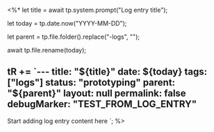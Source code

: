 <%*
let title = await tp.system.prompt("Log entry title");

let today = tp.date.now("YYYY-MM-DD");

let parent = tp.file.folder().replace("-logs", "");

await tp.file.rename(today);

tR += `---
title: "${title}"
date: ${today}
tags: ["logs"]
status: "prototyping"
parent: "${parent}"
layout: null
permalink: false
debugMarker: "TEST_FROM_LOG_ENTRY"
---

Start adding log entry content here
`;
%>
